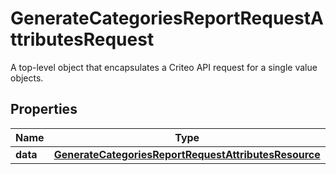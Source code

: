 

# GenerateCategoriesReportRequestAttributesRequest

A top-level object that encapsulates a Criteo API request for a single value objects.

## Properties

| Name | Type | Description | Notes |
|------------ | ------------- | ------------- | -------------|
|**data** | [**GenerateCategoriesReportRequestAttributesResource**](GenerateCategoriesReportRequestAttributesResource.md) |  |  [optional] |



